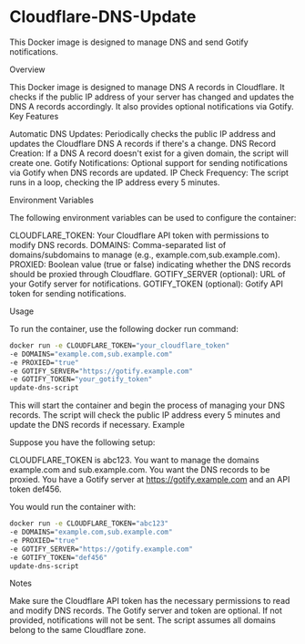 # Cloudflare-DNS-Update

This Docker image is designed to manage DNS and send Gotify notifications.


Overview

This Docker image is designed to manage DNS A records in Cloudflare. It checks if the public IP address of your server has changed and updates the DNS A records accordingly. It also provides optional notifications via Gotify. Key Features

Automatic DNS Updates: Periodically checks the public IP address and updates the Cloudflare DNS A records if there's a change.
DNS Record Creation: If a DNS A record doesn't exist for a given domain, the script will create one.
Gotify Notifications: Optional support for sending notifications via Gotify when DNS records are updated.
IP Check Frequency: The script runs in a loop, checking the IP address every 5 minutes.

Environment Variables

The following environment variables can be used to configure the container:

CLOUDFLARE_TOKEN: Your Cloudflare API token with permissions to modify DNS records.
DOMAINS: Comma-separated list of domains/subdomains to manage (e.g., example.com,sub.example.com).
PROXIED: Boolean value (true or false) indicating whether the DNS records should be proxied through Cloudflare.
GOTIFY_SERVER (optional): URL of your Gotify server for notifications.
GOTIFY_TOKEN (optional): Gotify API token for sending notifications.

Usage

To run the container, use the following docker run command:
```bash
docker run -e CLOUDFLARE_TOKEN="your_cloudflare_token"
-e DOMAINS="example.com,sub.example.com"
-e PROXIED="true"
-e GOTIFY_SERVER="https://gotify.example.com⁠"
-e GOTIFY_TOKEN="your_gotify_token"
update-dns-script
```

This will start the container and begin the process of managing your DNS records. The script will check the public IP address every 5 minutes and update the DNS records if necessary. Example

Suppose you have the following setup:

CLOUDFLARE_TOKEN is abc123.
You want to manage the domains example.com and sub.example.com.
You want the DNS records to be proxied.
You have a Gotify server at https://gotify.example.com and an API token def456.

You would run the container with:
```bash
docker run -e CLOUDFLARE_TOKEN="abc123"
-e DOMAINS="example.com,sub.example.com"
-e PROXIED="true"
-e GOTIFY_SERVER="https://gotify.example.com⁠"
-e GOTIFY_TOKEN="def456"
update-dns-script
```

Notes

Make sure the Cloudflare API token has the necessary permissions to read and modify DNS records.
The Gotify server and token are optional. If not provided, notifications will not be sent.
The script assumes all domains belong to the same Cloudflare zone.
